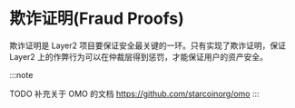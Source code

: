 # 欺诈证明(Fraud Proofs)

欺诈证明是 Layer2 项目要保证安全最关键的一环。只有实现了欺诈证明，保证 Layer2 上的作弊行为可以在仲裁层得到惩罚，才能保证用户的资产安全。

:::note

TODO 补充关于 OMO 的文档
https://github.com/starcoinorg/omo
:::